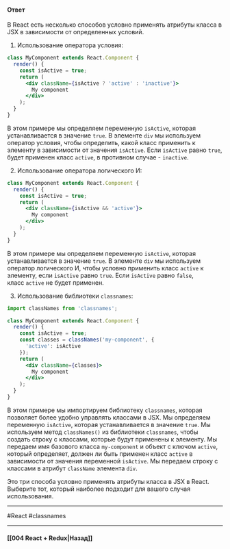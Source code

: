 #### Ответ

В React есть несколько способов условно применять атрибуты класса в JSX в зависимости от определенных условий.

1. Использование оператора условия:

```jsx
class MyComponent extends React.Component {
  render() {
    const isActive = true;
    return (
      <div className={isActive ? 'active' : 'inactive'}>
        My component
      </div>
    );
  }
}
```

В этом примере мы определяем переменную `isActive`, которая устанавливается в значение `true`. В элементе `div` мы используем оператор условия, чтобы определить, какой класс применить к элементу в зависимости от значения `isActive`. Если `isActive` равно `true`, будет применен класс `active`, в противном случае - `inactive`.

2. Использование оператора логического И:

```jsx
class MyComponent extends React.Component {
  render() {
    const isActive = true;
    return (
      <div className={isActive && 'active'}>
        My component
      </div>
    );
  }
}
```

В этом примере мы определяем переменную `isActive`, которая устанавливается в значение `true`. В элементе `div` мы используем оператор логического И, чтобы условно применить класс `active` к элементу, если `isActive` равно `true`. Если `isActive` равно `false`, класс `active` не будет применен.

3. Использование библиотеки `classnames`:

```jsx
import classNames from 'classnames';

class MyComponent extends React.Component {
  render() {
    const isActive = true;
    const classes = classNames('my-component', {
      'active': isActive
    });
    return (
      <div className={classes}>
        My component
      </div>
    );
  }
}
```

В этом примере мы импортируем библиотеку `classnames`, которая позволяет более удобно управлять классами в JSX. Мы определяем переменную `isActive`, которая устанавливается в значение `true`. Мы используем метод `classNames()` из библиотеки `classnames`, чтобы создать строку с классами, которые будут применены к элементу. Мы передаем имя базового класса `my-component` и объект с ключом `active`, который определяет, должен ли быть применен класс `active` в зависимости от значения переменной `isActive`. Мы передаем строку с классами в атрибут `className` элемента `div`.

Это три способа условно применять атрибуты класса в JSX в React. Выберите тот, который наиболее подходит для вашего случая использования.

____
#React #classnames 

____

#### [[004 React + Redux|Назад]]